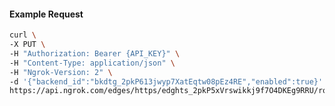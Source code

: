<!-- Code generated for API Clients. DO NOT EDIT. -->

#### Example Request

```bash
curl \
-X PUT \
-H "Authorization: Bearer {API_KEY}" \
-H "Content-Type: application/json" \
-H "Ngrok-Version: 2" \
-d '{"backend_id":"bkdtg_2pkP613jwyp7XatEqtw08pEz4RE","enabled":true}' \
https://api.ngrok.com/edges/https/edghts_2pkP5xVrswikkj9f7O4DKEg9RRU/routes/edghtsrt_2pkP60IqtSuBFyVoAnBaMmuqI1a/backend
```
